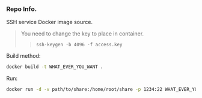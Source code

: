 ### Repo Info.

SSH service Docker image source.

> You need to change the key to place in container.
> > `ssh-keygen -b 4096 -f access.key` 

Build method:

```bash
docker build -t WHAT_EVER_YOU_WANT .
```

Run:

```bash
docker run -d -v path/to/share:/home/root/share -p 1234:22 WHAT_EVER_YOU_WANT
```
